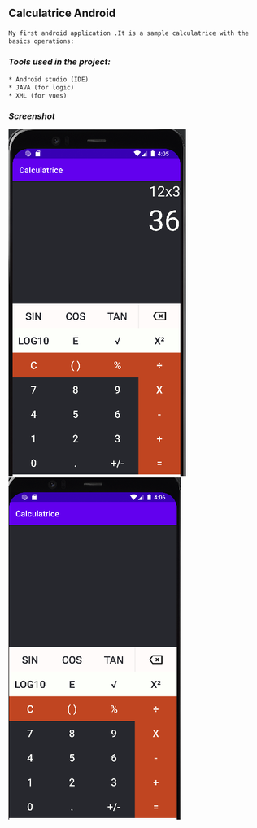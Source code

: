 ## **Calculatrice Android**

```
My first android application .It is a sample calculatrice with the basics operations:
```
### ***Tools used in the project:***
```
* Android studio (IDE)
* JAVA (for logic)
* XML (for vues)
```
### ***Screenshot***
![1](screen2.PNG) ![2](screen1.PNG)



